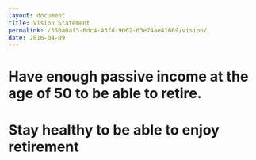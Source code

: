 ```yaml
---
layout: document
title: Vision Statement
permalink: /550a0af3-6dc4-43fd-9062-63e74ae41669/vision/
date: 2016-04-09
---
```

# Have enough passive income at the age of 50 to be able to retire.
# Stay healthy to be able to enjoy retirement
